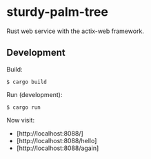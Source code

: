 # sturdy-palm-tree
Rust web service with the actix-web framework.

## Development

Build:

    $ cargo build

Run (development):

    $ cargo run

Now visit:

- [http://localhost:8088/]
- [http://localhost:8088/hello]
- [http://localhost:8088/again]
